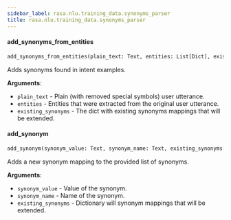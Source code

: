 ```yaml
---
sidebar_label: rasa.nlu.training_data.synonyms_parser
title: rasa.nlu.training_data.synonyms_parser
---
```


#### add\_synonyms\_from\_entities

```python
add_synonyms_from_entities(plain_text: Text, entities: List[Dict], existing_synonyms: Dict[Text, Any]) -> None
```

Adds synonyms found in intent examples.

**Arguments**:

- `plain_text` - Plain (with removed special symbols) user utterance.
- `entities` - Entities that were extracted from the original user utterance.
- `existing_synonyms` - The dict with existing synonyms mappings that will
  be extended.

#### add\_synonym

```python
add_synonym(synonym_value: Text, synonym_name: Text, existing_synonyms: Dict[Text, Any]) -> None
```

Adds a new synonym mapping to the provided list of synonyms.

**Arguments**:

- `synonym_value` - Value of the synonym.
- `synonym_name` - Name of the synonym.
- `existing_synonyms` - Dictionary will synonym mappings that will be extended.

